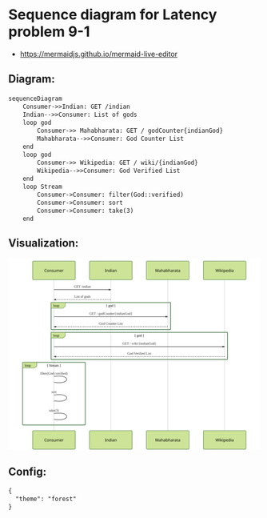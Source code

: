 # Sequence diagram for Latency problem 9-1

- https://mermaidjs.github.io/mermaid-live-editor

## Diagram:

```
sequenceDiagram
    Consumer->>Indian: GET /indian
    Indian-->>Consumer: List of gods
    loop god
        Consumer->> Mahabharata: GET / godCounter{indianGod}
        Mahabharata-->>Consumer: God Counter List
    end
    loop god
        Consumer->> Wikipedia: GET / wiki/{indianGod}
        Wikipedia-->>Consumer: God Verified List
    end
    loop Stream    
        Consumer->Consumer: filter(God::verified)
        Consumer->Consumer: sort
        Consumer->Consumer: take(3)
    end
```

## Visualization:

![](./sequence-diagram-latency-problem9-1.svg)

## Config:

```
{
  "theme": "forest"
}
```

